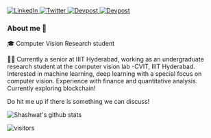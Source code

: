 
<p> 
  <a href="https://www.linkedin.com/in/mehershashwatnigam/" target="_blank">
    <img alt="LinkedIn" src="https://img.shields.io/badge/linkedin-%230077B5.svg?&style=for-the-badge&logo=linkedin&logoColor=white" />
  </a> 
 <a href="https://twitter.com/ShashwatNigam99" target="_blank">
   <img alt="Twitter" src="https://img.shields.io/badge/twitter-%231DA1F2.svg?&style=for-the-badge&logo=twitter&logoColor=white" />
  </a>
  <a href="https://t.me/ShashwatNigam99" target="_blank">
    <img alt="Devpost" src="https://img.shields.io/badge/%20-Telegram-blue?style=for-the-badge&logo=telegram" />
  </a>
 <a href="https://devpost.com/mehershashwat" target="_blank">
    <img alt="Devpost" src="https://img.shields.io/badge/%20-Devpost-yellowgreen?style=for-the-badge&logo=appveyor&logoColor=white" />
  </a> 
</p>

### About me :rocket:
:mortar_board:  Computer Vision Research student

:man_technologist: Currently a senior at IIIT Hyderabad, working as an undergraduate research student at the computer vision lab -CVIT, IIIT Hyderabad.
Interested in machine learning, deep learning with a special focus on computer vision. Experience with finance and quantitative analysis. Currently exploring blockchain!

Do hit me up if there is something we can discuss! 


![Shashwat's github stats](https://github-readme-stats.vercel.app/api?username=ShashwatNigam99&show_icons=true&theme=vue-dark)

![visitors](https://visitor-badge.glitch.me/badge?page_id=ShashwatNigam99.count_visitors)
